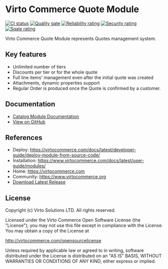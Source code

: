 # Virto Commerce Quote Module

[![CI status](https://github.com/VirtoCommerce/vc-module-quote/workflows/Module%20CI/badge.svg?branch=dev)](https://github.com/VirtoCommerce/vc-module-quote/actions?query=workflow%3A"Module+CI") [![Quality gate](https://sonarcloud.io/api/project_badges/measure?project=VirtoCommerce_vc-module-quote&metric=alert_status&branch=dev)](https://sonarcloud.io/dashboard?id=VirtoCommerce_vc-module-quote) [![Reliability rating](https://sonarcloud.io/api/project_badges/measure?project=VirtoCommerce_vc-module-quote&metric=reliability_rating&branch=dev)](https://sonarcloud.io/dashboard?id=VirtoCommerce_vc-module-quote) [![Security rating](https://sonarcloud.io/api/project_badges/measure?project=VirtoCommerce_vc-module-quote&metric=security_rating&branch=dev)](https://sonarcloud.io/dashboard?id=VirtoCommerce_vc-module-quote) [![Sqale rating](https://sonarcloud.io/api/project_badges/measure?project=VirtoCommerce_vc-module-quote&metric=sqale_rating&branch=dev)](https://sonarcloud.io/dashboard?id=VirtoCommerce_vc-module-quote)

Virto Commerce Quote Module represents Quotes management system.

## Key features
* Unlimited number of tiers
* Discounts per tier or for the whole quote
* Full line items' management even after the initial quote was created
* Attachments, dynamic properties support
* Regular Order is produced once the Quote is confirmed by a customer.

## Documentation
* [Catalog Module Documentation](https://virtocommerce.com/docs/latest/modules/quote/)
* [View on GitHub](docs/index.md)


## References

* Deploy: https://virtocommerce.com/docs/latest/developer-guide/deploy-module-from-source-code/
* Installation: https://www.virtocommerce.com/docs/latest/user-guide/modules/
* Home: https://virtocommerce.com
* Community: https://www.virtocommerce.org
* [Download Latest Release](https://github.com/VirtoCommerce/vc-module-catalog/releases/latest)

## License

Copyright (c) Virto Solutions LTD.  All rights reserved.

Licensed under the Virto Commerce Open Software License (the "License"); you
may not use this file except in compliance with the License. You may
obtain a copy of the License at

http://virtocommerce.com/opensourcelicense

Unless required by applicable law or agreed to in writing, software
distributed under the License is distributed on an "AS IS" BASIS,
WITHOUT WARRANTIES OR CONDITIONS OF ANY KIND, either express or
implied.
